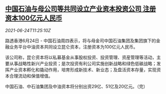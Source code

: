 <!--1624534262000-->
[中国石油与母公司等共同设立产业资本投资公司 注册资本100亿元人民币](https://cn.reuters.com/article/petrol-china-cnpc-capital-investment-062-idCNKCS2E01AH)
------

<div><i>2021-06-24T11:25:10Z</i></div><p>路透香港6月24日 - 中国石油周四表示，将与母金司中国石油集团及集团旗下的金融业务平台中油资本共同设立昆仑资本，注册资本为100亿元人民币。</p><p>该公司称，昆仑资本将以私募基金从事股权投资、投资管理、资産管理等活动，主要从事战略性新兴产业投资；是次投资有利公司实施创新战略和绿色低碳战略；发挥产业资本孵化和撬动作用，培育形成新技术、新业态；及盘活资本存量，实现资本合理流动和保值增值。</p><p>中国石油、中石油集团及中油资本将分别出资29亿、51亿及20亿元。（完）</p>
